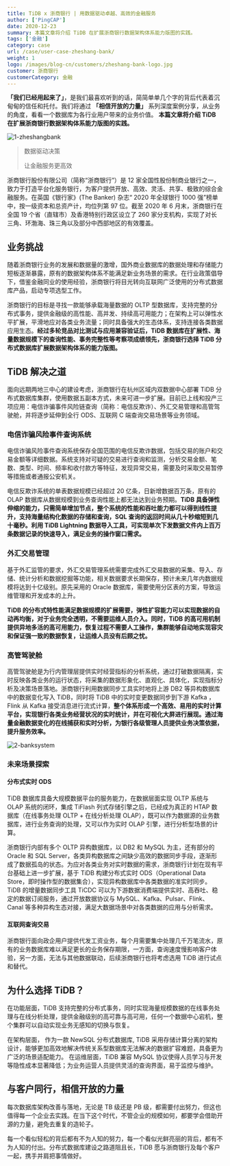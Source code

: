 ```yaml
---
title: TiDB x 浙商银行 | 用数据驱动卓越、高效的金融服务
author: ['PingCAP']
date: 2020-12-23
summary: 本篇文章将介绍 TiDB 在扩展浙商银行数据架构体系能力版图的实践。
tags: ['金融']
category: case
url: /case/user-case-zheshang-bank/
weight: 1
logo: /images/blog-cn/customers/zheshang-bank-logo.jpg
customer: 浙商银行
customerCategory: 金融
---
```


**「我们已经用起来了」**，是我们最喜欢听到的话，简简单单几个字的背后代表着沉甸甸的信任和托付。我们将通过 **「相信开放的力量」** 系列深度案例分享，从业务的角度，看看一个数据库为各行业用户带来的业务价值。 **本篇文章将介绍 TiDB 在扩展浙商银行数据架构体系能力版图的实践。**

![1-zheshangbank](media/user-case-zheshang-bank/1-zheshangbank.jpg)

>数据驱动决策
>
>让金融服务更高效

浙商银行股份有限公司（简称“浙商银行”）是 12 家全国性股份制商业银行之一，致力于打造平台化服务银行，为客户提供开放、高效、灵活、共享、极致的综合金融服务。在英国《银行家》(The Banker) 杂志“ 2020 年全球银行 1000 强”榜单中，按一级资本和总资产计，均位列第 97 位。截至 2020 年 6 月末，浙商银行在全国 19 个省（直辖市）及香港特别行政区设立了 260 家分支机构，实现了对长三角、环渤海、珠三角以及部分中西部地区的有效覆盖。

## 业务挑战

随着浙商银行业务的发展和数据量的激增，国外商业数据库的数据处理和存储能力短板逐渐暴露，原有的数据架构体系不能满足新业务场景的需求。在行业政策倡导下，借鉴金融同业的使用经验，浙商银行将目光转向互联网广泛使用的分布式数据库产品，启动专项选型工作。

浙商银行的目标是寻找一款能够承载海量数据的 OLTP 型数据库，支持完整的分布式事务，提供金融级的高性能、高并发、持续高可用能力；在架构上可以弹性水平扩展，平滑地应对各类业务流量；同时具备强大的生态体系，支持连接各类数据应用生态。**经过多轮竞品对比测试与应用兼容验证后，TiDB 数据库在扩展性、海量数据规模下的查询性能、事务完整性等考察项成绩领先，浙商银行选择 TiDB  分布式数据库扩展数据架构体系的能力版图。**

## TiDB 解决之道

面向远期两地三中心的建设考虑，浙商银行在杭州区域内双数据中心部署 TiDB 分布式数据库集群，使用数据五副本方式，未来可进一步扩展。目前已上线和投产三项应用：电信诈骗事件风险链查询（简称：电信反欺诈）、外汇交易管理和高管驾驶舱，并将逐步延伸到全行 ODS、互联网 C 端查询交易场景等业务领域。

### 电信诈骗风险事件查询系统

电信诈骗风险事件查询系统保存全国范围的电信反欺诈数据，包括交易的账户和交易金额等详细数据。系统支持对可疑的交易进行查询和监测，分析交易金额、笔数、类型、时间、频率和收付款方等特征，发现异常交易，需要及时采取交易暂停等措施或者通报公安机关。

电信反欺诈系统的单表数据规模已经超过 20 亿条，日新增数据百万条，原有的 OLAP 数据库从数据规模到业务查询性能上都无法达到业务预期。**TiDB 具备弹性伸缩的能力，只需简单增加节点，整个系统的性能和吞吐能力都可以得到线性提升，支持海量结构化数据的存储和查询，SQL 查询的返回时间从几十秒缩短到几十毫秒。利用 TiDB Lightning 数据导入工具，可实现单次下发数据文件内上百万条数据记录的快速导入，满足业务的操作窗口需求。**

### 外汇交易管理

基于外汇监管的要求，外汇交易管理系统需要完成外汇交易数据的采集、导入、存储、统计分析和数据挖掘等功能，相关数据要求长期保存，预计未来几年内数据规模将达到十亿级别。原先采用的 Oracle 数据库，需要使用分区表的方案，导致运维管理和开发成本的上升。

**TiDB 的分布式特性能满足数据规模的扩展需要，弹性扩容能力可以实现数据的自动再均衡，对于业务完全透明，不需要运维人员介入。同时，TiDB 的高可用机制提供异地多活的高可用能力，恢复过程不需要人工操作，集群能够自动地实现容灾和保证强一致的数据恢复，让运维人员没有后顾之忧。**

### 高管驾驶舱

高管驾驶舱是为行内管理层提供实时经营指标的分析系统，通过打破数据隔离，实时反映各类业务的运行状态，将采集的数据形象化、直观化、具体化，实现指标分析及决策场景落地。浙商银行利用数据同步工具实时地将上游 DB2 等异构数据库中的数据变化写入 TiDB，同时将 TiDB 中的实时变更数据同步到下游 Kafka ，Flink 从 Kafka 接受消息进行流式计算，**整个体系形成一个高效、易用的实时计算平台，实现银行各类业务经营状况的实时统计，并在可视化大屏进行展现。通过海量金融数据变化的在线捕获和实时分析，为银行各级管理人员提供业务决策依据，提升服务效率。**

![2-banksystem](media/user-case-zheshang-bank/2-banksystem.png)

### 未来场景探索

#### 分布式实时 ODS

TiDB 数据库具备大规模数据平台的服务能力，在数据层面实现 OLTP 系统与 OLAP 系统的闭环，集成 TiFlash 列式存储引擎之后，已经成为真正的 HTAP 数据库（在线事务处理 OLTP + 在线分析处理 OLAP），既可以作为数据源的业务数据库，进行业务查询的处理，又可以作为实时 OLAP 引擎，进行分析型场景的计算。

浙商银行内部有多个 OLTP 异构数据库，以 DB2 和 MySQL 为主，还有部分的 Oracle 和 SQL Server，各类异构数据库之间缺少高效的数据同步手段，逐渐形成了数据孤岛的状态。为应对各类业务对实时数据的需求，浙商银行计划在现有平台基础上进一步扩展，基于 TiDB 构建分布式实时 ODS（Operational Data Store，即时操作型的数据集合），实现异构数据库中各类数据的准实时同步。TiDB 的增量数据同步工具 TiCDC 可以为下游数据消费端提供实时、高吞吐、稳定的数据订阅服务，通过开放数据协议与 MySQL、Kafka、Pulsar、Flink、Canal 等多种异构生态对接，满足大数据场景中对各类数据的应用与分析需求。

#### 互联网查询交易

浙商银行面向政企用户提供代发工资业务，每个月需要集中处理几千万笔流水，原有的业务数据库难以满足更长的业务保存期限，一方面，查询速度慢影响客户体验，另一方面，无法与其他数据联动，后续浙商银行也将考虑选用 TiDB 进行试点和替代。

## 为什么选择 TiDB？

在功能层面，TiDB 支持完整的分布式事务，同时实现海量规模数据的在线事务处理与在线分析处理，提供金融级别的高可靠与高可用，任何一个数据中心宕机，整个集群可以自动实现业务无感知的切换与恢复。

在架构层面， 作为一款 NewSQL 分布式数据库, TiDB 采用存储计算分离的架构设计，能够更加高效地解决传统关系型数据库无法解决的数据扩容难题，具备更为广泛的场景适配能力。
在运维层面，TiDB 兼容 MySQL 协议使得人员学习与开发等隐性成本显著降低；为业务运营人员提供灵活的查询界面，易于监控与维护。

## 与客户同行，相信开放的力量

每次数据库架构改善与落地，无论是 TB 级还是 PB 级，都需要付出努力，但这也值得每一个企业去实践。在当下这个时代，不管企业的规模如何，都要学会借助开源的力量，避免去重复的造轮子。

每一个看似轻松的背后都有不为人知的努力，每一个看似光鲜亮丽的背后，都有不为人知的付出。分布式数据库建设之路道阻且长，TiDB 愿与浙商银行及每个客户一起，携手并肩把事情做好。
